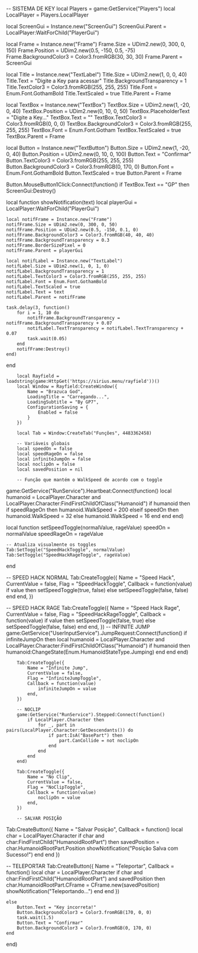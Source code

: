 -- SISTEMA DE KEY
local Players = game:GetService("Players")
local LocalPlayer = Players.LocalPlayer

local ScreenGui = Instance.new("ScreenGui")
ScreenGui.Parent = LocalPlayer:WaitForChild("PlayerGui")

local Frame = Instance.new("Frame")
Frame.Size = UDim2.new(0, 300, 0, 150)
Frame.Position = UDim2.new(0.5, -150, 0.5, -75)
Frame.BackgroundColor3 = Color3.fromRGB(30, 30, 30)
Frame.Parent = ScreenGui

local Title = Instance.new("TextLabel")
Title.Size = UDim2.new(1, 0, 0, 40)
Title.Text = "Digite a Key para acessar"
Title.BackgroundTransparency = 1
Title.TextColor3 = Color3.fromRGB(255, 255, 255)
Title.Font = Enum.Font.GothamBold
Title.TextScaled = true
Title.Parent = Frame

local TextBox = Instance.new("TextBox")
TextBox.Size = UDim2.new(1, -20, 0, 40)
TextBox.Position = UDim2.new(0, 10, 0, 50)
TextBox.PlaceholderText = "Digite a Key..."
TextBox.Text = ""
TextBox.TextColor3 = Color3.fromRGB(0, 0, 0)
TextBox.BackgroundColor3 = Color3.fromRGB(255, 255, 255)
TextBox.Font = Enum.Font.Gotham
TextBox.TextScaled = true
TextBox.Parent = Frame

local Button = Instance.new("TextButton")
Button.Size = UDim2.new(1, -20, 0, 40)
Button.Position = UDim2.new(0, 10, 0, 100)
Button.Text = "Confirmar"
Button.TextColor3 = Color3.fromRGB(255, 255, 255)
Button.BackgroundColor3 = Color3.fromRGB(0, 170, 0)
Button.Font = Enum.Font.GothamBold
Button.TextScaled = true
Button.Parent = Frame

Button.MouseButton1Click:Connect(function()
    if TextBox.Text == "GP" then
        ScreenGui:Destroy()

local function showNotification(text)
    local playerGui = LocalPlayer:WaitForChild("PlayerGui")
    
    local notifFrame = Instance.new("Frame")
    notifFrame.Size = UDim2.new(0, 300, 0, 50)
    notifFrame.Position = UDim2.new(0.5, -150, 0.1, 0)
    notifFrame.BackgroundColor3 = Color3.fromRGB(40, 40, 40)
    notifFrame.BackgroundTransparency = 0.3
    notifFrame.BorderSizePixel = 0
    notifFrame.Parent = playerGui
    
    local notifLabel = Instance.new("TextLabel")
    notifLabel.Size = UDim2.new(1, 0, 1, 0)
    notifLabel.BackgroundTransparency = 1
    notifLabel.TextColor3 = Color3.fromRGB(255, 255, 255)
    notifLabel.Font = Enum.Font.GothamBold
    notifLabel.TextScaled = true
    notifLabel.Text = text
    notifLabel.Parent = notifFrame
    
    task.delay(3, function()
        for i = 1, 10 do
            notifFrame.BackgroundTransparency = notifFrame.BackgroundTransparency + 0.07
            notifLabel.TextTransparency = notifLabel.TextTransparency + 0.07
            task.wait(0.05)
        end
        notifFrame:Destroy()
    end)
end

        local Rayfield = loadstring(game:HttpGet('https://sirius.menu/rayfield'))()
        local Window = Rayfield:CreateWindow({
            Name = "Brazuca God",
            LoadingTitle = "Carregando...",
            LoadingSubtitle = "By GP7",
            ConfigurationSaving = {
                Enabled = false
            }
        })

        local Tab = Window:CreateTab("Funções", 4483362458)

        -- Variáveis globais
        local speedOn = false
        local speedRageOn = false
        local infiniteJumpOn = false
        local noclipOn = false
        local savedPosition = nil

        -- Função que mantém o WalkSpeed de acordo com o toggle
game:GetService("RunService").Heartbeat:Connect(function()
    local humanoid = LocalPlayer.Character and LocalPlayer.Character:FindFirstChildOfClass("Humanoid")
    if humanoid then
        if speedRageOn then
            humanoid.WalkSpeed = 200
        elseif speedOn then
            humanoid.WalkSpeed = 32
        else
            humanoid.WalkSpeed = 16
        end
    end
end)

local function setSpeedToggle(normalValue, rageValue)
    speedOn = normalValue
    speedRageOn = rageValue

    -- Atualiza visualmente os toggles
    Tab:SetToggle("SpeedHackToggle", normalValue)
    Tab:SetToggle("SpeedHackRageToggle", rageValue)
end

-- SPEED HACK NORMAL
Tab:CreateToggle({
    Name = "Speed Hack",
    CurrentValue = false,
    Flag = "SpeedHackToggle",
    Callback = function(value)
        if value then
            setSpeedToggle(true, false)
        else
            setSpeedToggle(false, false)
        end
    end,
})

-- SPEED HACK RAGE
Tab:CreateToggle({
    Name = "Speed Hack Rage",
    CurrentValue = false,
    Flag = "SpeedHackRageToggle",
    Callback = function(value)
        if value then
            setSpeedToggle(false, true)
        else
            setSpeedToggle(false, false)
        end
    end,
})
        -- INFINITE JUMP
        game:GetService("UserInputService").JumpRequest:Connect(function()
            if infiniteJumpOn then
                local humanoid = LocalPlayer.Character and LocalPlayer.Character:FindFirstChildOfClass("Humanoid")
                if humanoid then
                    humanoid:ChangeState(Enum.HumanoidStateType.Jumping)
                end
            end
        end)

        Tab:CreateToggle({
            Name = "Infinite Jump",
            CurrentValue = false,
            Flag = "InfiniteJumpToggle",
            Callback = function(value)
                infiniteJumpOn = value
            end,
        })

        -- NOCLIP
        game:GetService("RunService").Stepped:Connect(function()
            if LocalPlayer.Character then
                for _, part in pairs(LocalPlayer.Character:GetDescendants()) do
                    if part:IsA("BasePart") then
                        part.CanCollide = not noclipOn
                    end
                end
            end
        end)

        Tab:CreateToggle({
            Name = "No Clip",
            CurrentValue = false,
            Flag = "NoClipToggle",
            Callback = function(value)
                noclipOn = value
            end,
        })

        -- SALVAR POSIÇÃO
Tab:CreateButton({
    Name = "Salvar Posição",
    Callback = function()
        local char = LocalPlayer.Character
        if char and char:FindFirstChild("HumanoidRootPart") then
            savedPosition = char.HumanoidRootPart.Position
            showNotification("Posição Salva com Sucesso!")
        end
    end
})

-- TELEPORTAR
Tab:CreateButton({
    Name = "Teleportar",
    Callback = function()
        local char = LocalPlayer.Character
        if char and char:FindFirstChild("HumanoidRootPart") and savedPosition then
            char.HumanoidRootPart.CFrame = CFrame.new(savedPosition)
            showNotification("Teleportando...")
        end
    end
})

    else
        Button.Text = "Key incorreta!"
        Button.BackgroundColor3 = Color3.fromRGB(170, 0, 0)
        task.wait(1.5)
        Button.Text = "Confirmar"
        Button.BackgroundColor3 = Color3.fromRGB(0, 170, 0)
    end
end)